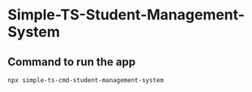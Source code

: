 # Simple-TS-Student-Management-System

## Command to run the app

```bash
npx simple-ts-cmd-student-management-system
```
